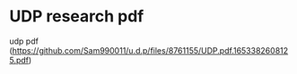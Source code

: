 # UDP research pdf
udp pdf
(https://github.com/Sam990011/u.d.p/files/8761155/UDP.pdf.1653382608125.pdf)

